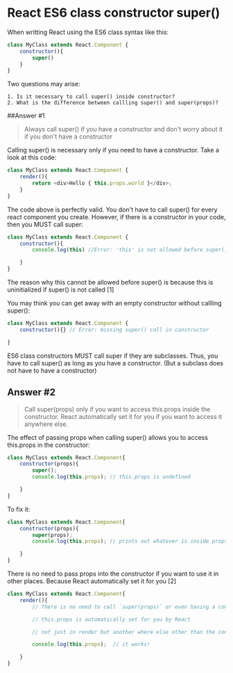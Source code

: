 # React ES6 class constructor super()

When writting React using the ES6 class syntax like this:

```javascript
class MyClass extends React.Component {
    constructor(){
        super()
    }
}
```

Two questions may arise:

	1. Is it necessary to call super() inside constructor?
	2. What is the difference between callling super() and super(props)?
	
##Answer #1

> Always call super() if you have a constructor and don't worry about it if you don't have a constructor

Calling super() is necessary only if you need to have a constructor. Take a look at this code:

```javascript
class MyClass extends React.Component {
    render(){
        return <div>Hello { this.props.world }</div>;
    }
}
```

The code above is perfectly valid. You don't have to call super() for every react component you create. However, if there is a constructor in your code, then you MUST call super:

```javascript
class MyClass extends React.Component {
    constructor(){
        console.log(this) //Error: 'this' is not allowed before super()

    }
}
```

The reason why this cannot be allowed before super() is because this is uninitialized if super() is not called [1]

You may think you can get away with an empty constructor without callling super():

```javascript
class MyClass extends React.Component {
    constructor(){} // Error: missing super() call in constructor

}
```

ES6 class constructors MUST call super if they are subclasses. Thus, you have to call super() as long as you have a constructor. (But a subclass does not have to have a constructor)

## Answer #2

> Call super(props) only if you want to access this.props inside the constructor. React automatically set it for you if you want to access it anywhere else.


The effect of passing props when calling super() allows you to access this.props in the constructor:

```javascript
class MyClass extends React.Component{
    constructor(props){
        super();
        console.log(this.props); // this.props is undefined

    }
}
```

To fix it:

```javascript
class MyClass extends React.Component{
    constructor(props){
        super(props);
        console.log(this.props); // prints out whatever is inside props

    }
}
```

There is no need to pass props into the constructor if you want to use it in other places. Because React automatically set it for you [2]

```javascript
class MyClass extends React.Component{
    render(){
        // There is no need to call `super(props)` or even having a constructor 

        // this.props is automatically set for you by React 

        // not just in render but another where else other than the constructor

        console.log(this.props);  // it works!

    }
}
```
